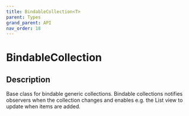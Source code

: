 ```yaml
---
title: BindableCollection<T>
parent: Types
grand_parent: API
nav_order: 18
---
```


# BindableCollection<T>

## Description

Base class for bindable generic collections. Bindable collections notifies observers when the collection changes and enables e.g. the List view to update when items are added.
